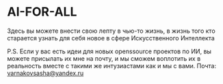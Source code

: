 # AI-FOR-ALL
Здесь вы можете внести свою лепту в чью-то жизнь, в жизнь того кто старается узнать для себя новое в сфере Искусственного Интеллекта 

P.S. Если у вас есть идеи для новых openssource проектов по ИИ, вы можете присылать их мне на почту, и мы сможем воплотить их в реальность вместе с такими же интузиастами как и мы с вами. Почта: varnakovsasha@yandex.ru

